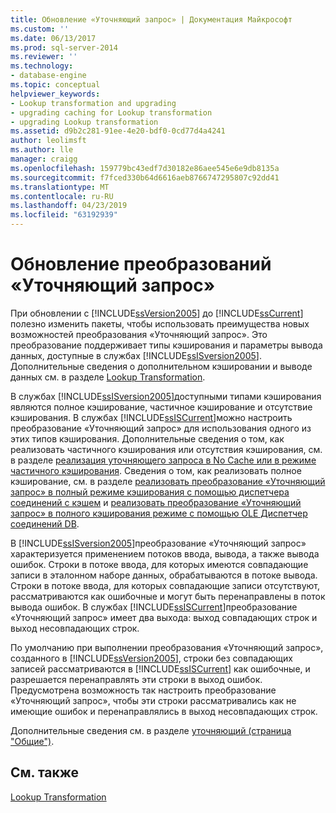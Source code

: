 ```yaml
---
title: Обновление «Уточняющий запрос» | Документация Майкрософт
ms.custom: ''
ms.date: 06/13/2017
ms.prod: sql-server-2014
ms.reviewer: ''
ms.technology:
- database-engine
ms.topic: conceptual
helpviewer_keywords:
- Lookup transformation and upgrading
- upgrading caching for Lookup transformation
- upgrading Lookup transformation
ms.assetid: d9b2c281-91ee-4e20-bdf0-0cd77d4a4241
author: leolimsft
ms.author: lle
manager: craigg
ms.openlocfilehash: 159779bc43edf7d30182e86aee545e6e9db8135a
ms.sourcegitcommit: f7fced330b64d6616aeb8766747295807c92dd41
ms.translationtype: MT
ms.contentlocale: ru-RU
ms.lasthandoff: 04/23/2019
ms.locfileid: "63192939"
---
```

# <a name="upgrade-lookup-transformations"></a>Обновление преобразований «Уточняющий запрос»
  При обновлении с [!INCLUDE[ssVersion2005](../../includes/ssversion2005-md.md)] до [!INCLUDE[ssCurrent](../../includes/sscurrent-md.md)] полезно изменить пакеты, чтобы использовать преимущества новых возможностей преобразования «Уточняющий запрос». Это преобразование поддерживает типы кэширования и параметры вывода данных, доступные в службах [!INCLUDE[ssISversion2005](../../includes/ssisversion2005-md.md)]. Дополнительные сведения о дополнительном кэшировании и выводе данных см. в разделе [Lookup Transformation](../../integration-services/data-flow/transformations/lookup-transformation.md).  
  
 В службах [!INCLUDE[ssISversion2005](../../includes/ssisversion2005-md.md)]доступными типами кэширования являются полное кэширование, частичное кэширование и отсутствие кэширования. В службах [!INCLUDE[ssISCurrent](../../includes/ssiscurrent-md.md)]можно настроить преобразование «Уточняющий запрос» для использования одного из этих типов кэширования. Дополнительные сведения о том, как реализовать частичного кэширования или отсутствия кэширования, см. в разделе [реализация уточняющего запроса в No Cache или в режиме частичного кэширования](../../integration-services/data-flow/transformations/implement-a-lookup-in-no-cache-or-partial-cache-mode.md). Сведения о том, как реализовать полное кэширование, см. в разделе [реализовать преобразование «Уточняющий запрос» в полный режиме кэширования с помощью диспетчера соединений с кэшем](../../integration-services/connection-manager/lookup-transformation-full-cache-mode-cache-connection-manager.md) и [реализовать преобразование «Уточняющий запрос» в полного кэширования режиме с помощью OLE Диспетчер соединений DB](../../integration-services/connection-manager/lookup-transformation-full-cache-mode-ole-db-connection-manager.md).  
  
 В [!INCLUDE[ssISversion2005](../../includes/ssisversion2005-md.md)]преобразование «Уточняющий запрос» характеризуется применением потоков ввода, вывода, а также вывода ошибок. Строки в потоке ввода, для которых имеются совпадающие записи в эталонном наборе данных, обрабатываются в потоке вывода. Строки в потоке ввода, для которых совпадающие записи отсутствуют, рассматриваются как ошибочные и могут быть перенаправлены в поток вывода ошибок. В службах [!INCLUDE[ssISCurrent](../../includes/ssiscurrent-md.md)]преобразование «Уточняющий запрос» имеет два выхода: выход совпадающих строк и выход несовпадающих строк.  
  
 По умолчанию при выполнении преобразования «Уточняющий запрос», созданного в [!INCLUDE[ssVersion2005](../../includes/ssversion2005-md.md)], строки без совпадающих записей рассматриваются в [!INCLUDE[ssISCurrent](../../includes/ssiscurrent-md.md)] как ошибочные, и разрешается перенаправлять эти строки в выход ошибок. Предусмотрена возможность так настроить преобразование «Уточняющий запрос», чтобы эти строки рассматривались как не имеющие ошибок и перенаправлялись в выход несовпадающих строк.  
  
 Дополнительные сведения см. в разделе [уточняющий &#40;страница "Общие"&#41;](../../integration-services/general-page-of-integration-services-designers-options.md).  
  
## <a name="see-also"></a>См. также  
 [Lookup Transformation](../../integration-services/data-flow/transformations/lookup-transformation.md)  
  
  

